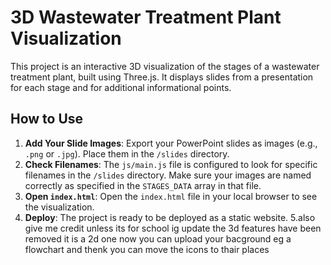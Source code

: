 # 3D Wastewater Treatment Plant Visualization

This project is an interactive 3D visualization of the stages of a wastewater treatment plant, built using Three.js. It displays slides from a presentation for each stage and for additional informational points.

## How to Use

1.  **Add Your Slide Images**: Export your PowerPoint slides as images (e.g., `.png` or `.jpg`). Place them in the `/slides` directory.
2.  **Check Filenames**: The `js/main.js` file is configured to look for specific filenames in the `/slides` directory. Make sure your images are named correctly as specified in the `STAGES_DATA` array in that file.
3.  **Open `index.html`**: Open the `index.html` file in your local browser to see the visualization.
4.  **Deploy**: The project is ready to be deployed as a static website.
5.also give me credit unless its for school ig
update the 3d features have been removed it is a 2d one now you can upload your bacground eg a flowchart and thenk you can move the icons to thair places
